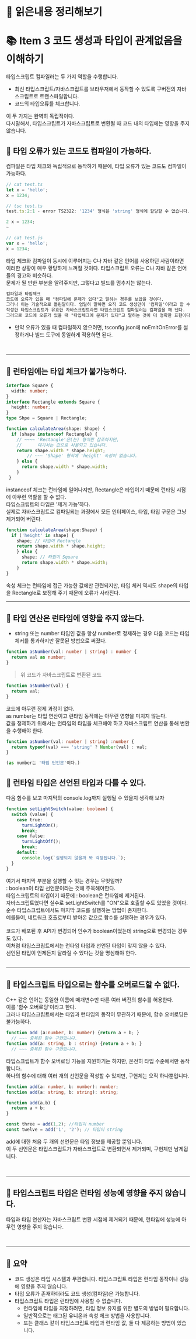 # 📕 읽은내용 정리해보기


# 📚 Item 3 코드 생성과 타입이 관계없음을 이해하기

타입스크립트 컴파일러는 두 가지 역할을 수행합니다.

- 최신 타입스크립트/자바스크립트를 브라우저에서 동작할 수 있도록 구버전의 자바스크립트로 트랜스파일합니다.
- 코드의 타입오류를 체크합니다.

이 두 가지는 완벽히 독립적이다.   
다시말해서, 타입스크립트가 자바스크립트로 변환될 때 코드 내의 타입에는 영향을 주지 않습니다.

## 📖 타입 오류가 있는 코드도 컴파일이 가능하다.

컴파일은 타입 체크와 독립적으로 동작하기 때문에, 타입 오류가 있는 코드도 컴파일이 가능하다.

```ts
// cat test.ts
let x = 'hello';
x = 1234;

// tsc test.ts
test.ts:2:1 - error TS2322: '1234' 형식은 'string' 형식에 할당할 수 없습니다.

2 x = 1234;
~

// cat test.js
var x = 'hello';
x = 1234;
```

타입 체크와 컴파일이 동시에 이루어지는 C나 자바 같은 언어를 사용하던 사람이라면 이러한 상황이 매우 황당하게 느껴질 것이다.
타입스크립트 오류는 C나 자바 같은 언어들의 경고와 비슷하다.    
문제가 될 만한 부분을 알려주지만, 그렇다고 빌드를 멈추지는 않는다.   
```txt
컴파일과 타입체크
코드에 오류가 있을 때 "컴파일에 문제가 있다"고 말하는 경우를 보았을 것이다.
그러나 이는 기술적으로 틀린말이다. 엄밀히 말하면 오직 코드 생성만이 '컴파일'이라고 할 수 있기 때문이다.
작성한 타입스크립트가 유효한 자바스크립트라면 타입스크립트 컴파일러는 컴파일을 해 낸다.
그러므로 코드에 오류가 있을 때 "타입체크에 문제가 있다"고 말하는 것이 더 정확한 표현이다.
```
- 만약 오류가 있을 때 컴파일하지 않으려면, tsconfig.json에 noEmitOnError를 설정하거나 빌드 도구에 동일하게 적용하면 된다.

<br>

---

## 📖 런타임에는 타입 체크가 불가능하다.

```ts
interface Square {
  width: number;
}
interface Rectangle extends Square {
  height: number;
}
type Shpe = Square | Rectangle;

function calculateArea(shape: Shape) {
  if (shape instanceof Rectangle) {
    // ~~~~ 'Rectangle'은(는) 형식만 참조하지만,
    //      여기서는 값으로 사용되고 있습니다.
    return shape.width * shape.height;
        // ~~~ 'Shape' 형식에 'height' 속성이 없습니다.
    } else {
      return shape.width * shape.width;
    }
 } 
```
instanceof 체크는 런타임에 일어나지만, Rectangle은 타입이기 때문에 런타임 시점에 아무런 역할을 할 수 없다.   
타입스크립트의 타입은 '제거 가능'하다.   
실제로 자바스크립트로 컴파일되는 과정에서 모든 인터페이스, 타입, 타입 구문은 그냥 제거되어 버린다.   

```ts
function calculateArea(shape:Shape) {
  if ('height' in shape) {
    shape; // 타입이 Rectangle
    return shape.width * shape.height;
    } else {
      shape; // 타입이 Square
      return shape.width * shape.width;
    }
}
```
속성 체크는 런타임에 접근 가능한 값에만 관련되지만, 타입 체커 역시도 shape의 타입을 Rectangle로 보정해 주기 때문에 오류가 사라진다.

---

## 📖 타입 연산은 런타임에 영향을 주지 않는다.

- string 또는 number 타입인 값을 항상 number로 정제하는 경우 다음 코드는 타입 체커를 통과하지만 잘못된 방법으로 써졌다.
```ts
function asNumber(val: number | string) : number {
  return val as number;
}
```

> 위 코드가 자바스크립트로 변환된 코드
```js
function asNumber(val) {
  return val;
}
```
코드에 아무런 정제 과정이 없다.   
as number는 타입 연산이고 런타임 동작에는 아무런 영향을 미치지 않는다.   
값을 정제하기 위해서는 런타임의 타입을 체크해야 하고 자바스크립트 연산을 통해 변환을 수행해야 한다.
```ts
function asNumber(val: number | string) :number {
  return typeof(val) === 'string' ? Number(val) : val;
}

(as number는 '타입 단언문'이다.)
```

## 📖 런타임 타입은 선언된 타입과 다를 수 있다.

다음 함수를 보고 마지막의 console.log까지 실행될 수 있을지 생각해 보자
```ts
function setLightSwitch(value: boolean) {
  switch (value) {
    case true:
      turnLightOn();
      break;
    case false:
      turnLightOff();
      break;
    default:
      console.log(`실행되지 않을까 봐 걱정됩니다.`);
  }
}
```
여기서 마지막 부분을 실행할 수 잇는 경우는 무엇일까?   
: boolean이 타입 선언문이라는 것에 주목해야한다.   
타입스크립트의 타입이기 때문에 : boolean은 런타임에 제거된다.   
자바스크립트였다면 실수로 setLightSwitch를  "ON"으로 호출할 수도 있었을 것이다.
순수 타입스크립트에서도 마지막 코드를 실행하는 방법이 존재한다.   
예를들어, 네트워크 호출로부터 받아온 값으로 함수를 실행하는 경우가 있다.   
<br>
코드가 배포된 후 API가 변경되어 인수가 boolean이었는데 string으로 변경되는 경우도 있다.   
이처럼 타입스크립트에서는 런타임 타입과 선언된 타입이 맞지 않을 수 있다.   
선언된 타입이 언제든지 달라질 수 있다는 것을 명심해야 한다.  
<br>

---

## 📖 타입스크립트 타입으로는 함수를 오버로드할 수 없다.

C++ 같은 언어는 동일한 이름에 매개변수만 다른 여러 버전의 함수를 허용한다.   
이를 '함수 오버로딩'이라고 한다.   
그러나 타입스크립트에서는 타입과 런타임의 동작이 무관하기 때문에, 함수 오버로딩은 불가능하다.
```ts
function add (a:number, b: number) {return a + b; }
  // ~~~ 중복된 함수 구현입니다.
function add(a: string, b : string) {return a + b; }
  // ~~~ 중복된 함수 구현입니다. 
```
타입스크립트가 함수 오버로딩 기능을 지원하기는 하지만, 온전히 타입 수준에서만 동작합니다.   
하나의 함수에 대해 여러 개의 선언문을 작성할 수 있지만, 구현체는 오직 하나뿐입니다.

```ts
function add(a: number, b: number): number;
function add(a: string, b: string): string;

function add(a,b) {
  return a + b;
}

const three = add(1,2); //타입이 number
const twelve = add('1', '2'); // 타입이 string
```
add에 대한 처음 두 개의 선언문은 타입 정보를 제공할 뿐입니다.   
이 두 선언문은 타입스크립트가 자바스크립트로 변환되면서 제거되며, 구현체만 남게됩니다.

<br>

---

## 📖 타입스크립트 타입은 런타임 성능에 영향을 주지 않습니다.

타입과 타입 연산자는 자바스크립트 변환 시점에 제거되기 때문에, 런타임에 성능에 아무런 영향을 주지 않습니다.

<br>

---

## 🔖 요약
- 코드 생성은 타입 시스템과 무관합니다. 타입스크립트 타입은 런타임 동작이나 성능에 영향을 주지 않습니다.
- 타입 오류가 존재하더라도 코드 생성(컴파일)은 가능합니다.
- 타입스크립트 타입은 런타임에 사용할 수 없습니다.
  - 런타임에 타입을 지정하려면, 타입 정보 유지를 위한 별도의 방법이 필요합니다.
  - 일반적으로는 태그된 유니온과 속성 체크 방법을 사용합니다.
  - 또는 클래스 같이 타입스크립트 타입과 런타임 값, 둘 다 제공하는 방법이 있습니다. 
